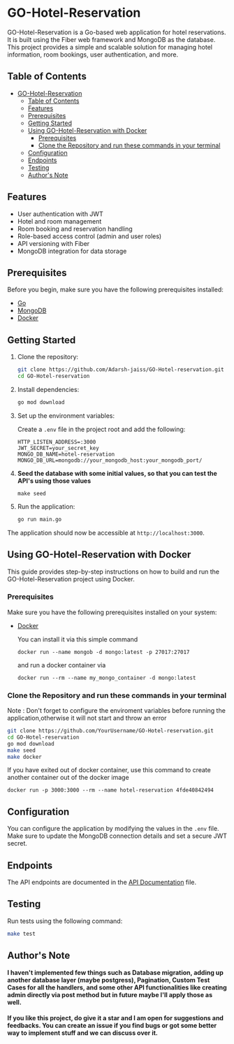 # GO-Hotel-Reservation

GO-Hotel-Reservation is a Go-based web application for hotel reservations. It is built using the Fiber web framework and MongoDB as the database. This project provides a simple and scalable solution for managing hotel information, room bookings, user authentication, and more.

## Table of Contents

- [GO-Hotel-Reservation](#go-hotel-reservation)
  - [Table of Contents](#table-of-contents)
  - [Features](#features)
  - [Prerequisites](#prerequisites)
  - [Getting Started](#getting-started)
  - [Using GO-Hotel-Reservation with Docker](#using-go-hotel-reservation-with-docker)
    - [Prerequisites](#prerequisites-1)
    - [Clone the Repository and run these commands in your terminal](#clone-the-repository-and-run-these-commands-in-your-terminal)
  - [Configuration](#configuration)
  - [Endpoints](#endpoints)
  - [Testing](#testing)
  - [Author's Note](#authors-note)

## Features

- User authentication with JWT
- Hotel and room management
- Room booking and reservation handling
- Role-based access control (admin and user roles)
- API versioning with Fiber
- MongoDB integration for data storage

## Prerequisites

Before you begin, make sure you have the following prerequisites installed:

- [Go](https://golang.org/dl/)
- [MongoDB](https://www.mongodb.com/try/download/community)
- [Docker](https://www.docker.com/get-started)

## Getting Started

1. Clone the repository:

    ```bash
    git clone https://github.com/Adarsh-jaiss/GO-Hotel-reservation.git
    cd GO-Hotel-reservation
    ```

2. Install dependencies:

    ```bash
    go mod download
    ```

3. Set up the environment variables:

    Create a `.env` file in the project root and add the following:

    ```env
    HTTP_LISTEN_ADDRESS=:3000
    JWT_SECRET=your_secret_key
    MONGO_DB_NAME=hotel-reservation
    MONGO_DB_URL=mongodb://your_mongodb_host:your_mongodb_port/
    ```
4. **Seed the database with some initial values, so that you can test the API's using those values** 

    ```
    make seed
    ```


5. Run the application:

    ```bash
    go run main.go
    ```

The application should now be accessible at `http://localhost:3000`.

## Using GO-Hotel-Reservation with Docker

This guide provides step-by-step instructions on how to build and run the GO-Hotel-Reservation project using Docker.

### Prerequisites

Make sure you have the following prerequisites installed on your system:

- [Docker](https://www.docker.com/get-started)
  
  You can install it via this simple command
  ```
  docker run --name mongob -d mongo:latest -p 27017:27017
  ```

  and run a docker container via 
  ```
  docker run --rm --name my_mongo_container -d mongo:latest
  ```

### Clone the Repository and run these commands in your terminal

Note : Don't forget to configure the enviroment variables before running the application,otherwise it will not start and throw an error

```bash
git clone https://github.com/YourUsername/GO-Hotel-reservation.git
cd GO-Hotel-reservation
go mod download
make seed
make docker
```
If you have exited out of docker container, use this command to create another container out of the docker image
```
docker run -p 3000:3000 --rm --name hotel-reservation 4fde40842494

```



## Configuration

You can configure the application by modifying the values in the `.env` file. Make sure to update the MongoDB connection details and set a secure JWT secret.

## Endpoints

The API endpoints are documented in the [API Documentation](API_DOCUMENTATION.md) file.

## Testing

Run tests using the following command:

```bash
make test
```


## Author's Note

**I haven't implemented few things such as Database migration, adding up another database layer (maybe postgress), Pagination, Custom Test Cases for all the handlers, and some other API functionalities like creating admin directly via post method but in future maybe I'll apply those as well.**

<h4>If you like this project, do give it a star and I am open for suggestions and feedbacks. You can create an issue if you find bugs or got some better way to implement stuff and we can discuss over it.</h4>